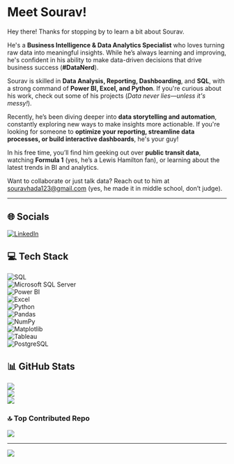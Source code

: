 # Meet Sourav!  

Hey there! Thanks for stopping by to learn a bit about Sourav.  

He's a **Business Intelligence & Data Analytics Specialist** who loves turning raw data into meaningful insights. While he’s always learning and improving, he's confident in his ability to make data-driven decisions that drive business success (**#DataNerd**).  

Sourav is skilled in **Data Analysis, Reporting, Dashboarding**, and **SQL**, with a strong command of **Power BI, Excel, and Python**. If you're curious about his work, check out some of his projects (*Data never lies—unless it's messy!*).  

Recently, he’s been diving deeper into **data storytelling and automation**, constantly exploring new ways to make insights more actionable. If you're looking for someone to **optimize your reporting, streamline data processes, or build interactive dashboards**, he's your guy!  

In his free time, you’ll find him geeking out over **public transit data**, watching **Formula 1** (yes, he’s a Lewis Hamilton fan), or learning about the latest trends in BI and analytics.  

Want to collaborate or just talk data? Reach out to him at [souravhada123@gmail.com](mailto:souravhada123@gmail.com) (yes, he made it in middle school, don’t judge).  

---

## 🌐 Socials  
[![LinkedIn](https://img.shields.io/badge/LinkedIn-%230077B5.svg?logo=linkedin&logoColor=white)](https://www.linkedin.com/in/sourav-hada/)  

## 💻 Tech Stack  
![SQL](https://img.shields.io/badge/SQL-%2300599C.svg?style=flat-square&logo=microsoftsqlserver&logoColor=white)  
![Microsoft SQL Server](https://img.shields.io/badge/Microsoft%20SQL%20Server-CC2927?style=flat-square&logo=microsoft%20sql%20server&logoColor=white)  
![Power BI](https://img.shields.io/badge/Power%20BI-F2C811?style=flat-square&logo=powerbi&logoColor=black)  
![Excel](https://img.shields.io/badge/Microsoft%20Excel-217346?style=flat-square&logo=microsoftexcel&logoColor=white)  
![Python](https://img.shields.io/badge/Python-3670A0?style=flat-square&logo=python&logoColor=ffdd54)  
![Pandas](https://img.shields.io/badge/Pandas-%23150458.svg?style=flat-square&logo=pandas&logoColor=white)  
![NumPy](https://img.shields.io/badge/NumPy-%23013243.svg?style=flat-square&logo=numpy&logoColor=white)  
![Matplotlib](https://img.shields.io/badge/Matplotlib-%23ffffff.svg?style=flat-square&logo=matplotlib&logoColor=black)  
![Tableau](https://img.shields.io/badge/Tableau-%23E97627.svg?style=flat-square&logo=Tableau&logoColor=white)  
![PostgreSQL](https://img.shields.io/badge/PostgreSQL-%23316192.svg?style=flat-square&logo=postgresql&logoColor=white)  

## 📊 GitHub Stats  
![](https://github-readme-stats.vercel.app/api?username=souravhada&theme=dark&hide_border=true&include_all_commits=false&count_private=false)  
![](https://github-readme-streak-stats.herokuapp.com/?user=souravhada&theme=dark&hide_border=true)  
![](https://github-readme-stats.vercel.app/api/top-langs/?username=souravhada&theme=dark&hide_border=true&include_all_commits=false&count_private=false&layout=compact)  

### 🔝 Top Contributed Repo  
![](https://github-contributor-stats.vercel.app/api?username=souravhada&limit=5&theme=dark&combine_all_yearly_contributions=true)  

---  
[![](https://visitcount.itsvg.in/api?id=souravhada&icon=0&color=0)](https://visitcount.itsvg.in)  
